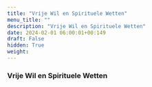 ```yaml
---
title: "Vrije Wil en Spirituele Wetten"
menu_title: ""
description: "Vrije Wil en Spirituele Wetten"
date: 2024-02-01 06:00:01+00:149
draft: False
hidden: True
weight:
---
```

### Vrije Wil en Spirituele Wetten


